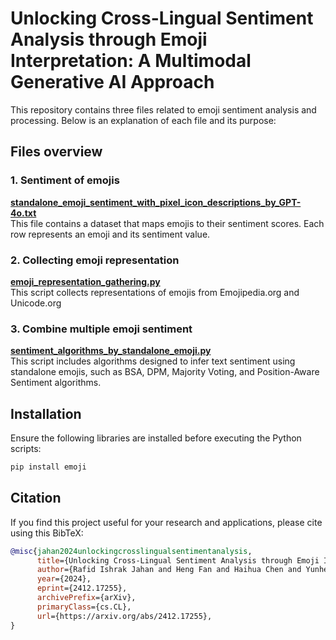 # Unlocking Cross-Lingual Sentiment Analysis through Emoji Interpretation: A Multimodal Generative AI Approach
This repository contains three files related to emoji sentiment analysis and processing. Below is an explanation of each file and its purpose:


## Files overview
### 1. Sentiment of emojis  
[**standalone_emoji_sentiment_with_pixel_icon_descriptions_by_GPT-4o.txt**](https://github.com/ResponsibleAILab/emoji-universal-sentiment/blob/main/standalone_emoji_sentiment_with_pixel_icon_descriptions_by_GPT-4o.txt)<br>
This file contains a dataset that maps emojis to their sentiment scores. Each row represents an emoji and its sentiment value.  
### 2. Collecting emoji representation
[**emoji_representation_gathering.py**](https://github.com/ResponsibleAILab/emoji-universal-sentiment/blob/main/emoji_representation_gathering.py)  <br>
This script collects representations of emojis from Emojipedia.org and Unicode.org  
### 3. Combine multiple emoji sentiment 
[**sentiment_algorithms_by_standalone_emoji.py**](https://github.com/ResponsibleAILab/emoji-universal-sentiment/blob/main/sentiment_algorithms_by_standalone_emoji.py)  <br>
This script includes algorithms designed to infer text sentiment using standalone emojis, such as BSA, DPM, Majority Voting, and Position-Aware Sentiment algorithms. 

## Installation
Ensure the following libraries are installed before executing the Python scripts:

```bash
pip install emoji
```

## Citation
If you find this project useful for your research and applications, please cite using this BibTeX:
```bibtex
@misc{jahan2024unlockingcrosslingualsentimentanalysis,
      title={Unlocking Cross-Lingual Sentiment Analysis through Emoji Interpretation: A Multimodal Generative AI Approach},
      author={Rafid Ishrak Jahan and Heng Fan and Haihua Chen and Yunhe Feng},
      year={2024},
      eprint={2412.17255},
      archivePrefix={arXiv},
      primaryClass={cs.CL},
      url={https://arxiv.org/abs/2412.17255},
}
```
